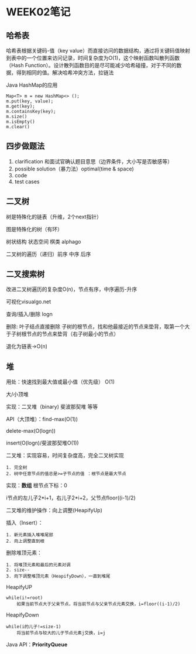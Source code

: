 # WEEK02笔记
## 哈希表
哈希表根据关键码-值（key value）而直接访问的数据结构，通过将关键码值映射到表中的一个位置来访问记录，时间复杂度为O(1)，这个映射函数叫散列函数（Hash Function）。设计散列函数目的是尽可能减少哈希碰撞，对于不同的数据，得到相同的值。解决哈希冲突方法，拉链法

Java HashMap的应用

```
Map<T> m = new HashMap<> ();
m.put(key, value);
m.get(key);
m.containsKey(key);
m.size()
m.isEmpty()
m.clear()
```

## 四步做题法

1. clarification 和面试官确认题目意思（边界条件，大小写是否敏感等）
2. possible solution（暴力法）optimal(time & space)
3. code
4. test cases

## 二叉树

树是特殊化的链表（升维，2个next指针）

图是特殊化的树（有环）

树状结构 状态空间 棋类 alphago

二叉树的遍历（递归）前序 中序 后序

## 二叉搜索树

改进二叉树遍历的复杂度O(n)，节点有序，中序遍历-升序

可视化visualgo.net

查询/插入/删除 logn

删除:
	叶子结点直接删除
	子树的根节点，找和他最接近的节点来垫背，取第一个大于子树根节点的节点来垫背（右子树最小的节点）
	
退化为链表->O(n)

## 堆

用处：快速找到最大值或最小值（优先级） O(1)

大/小顶堆

实现：二叉堆（binary) 斐波那契堆 等等

API（大顶堆）：find-max(O(1))

delete-max(O(logn))

insert(O(logn)/斐波那契堆O(1))

二叉堆：实现容易，时间复杂度高，完全二叉树实现

	1. 完全树
	2. 树中任意节点的值总是>=子节点的值 ：根节点是最大节点
	
实现：**数组** 根节点下标：0

i节点的左儿子2\*i+1，右儿子2*i+2，父节点floor((i-1)/2)

二叉堆的维护操作：向上调整(HeapifyUp)

插入（Insert）：

	1. 新元素插入堆堆尾部
	2. 向上调整直到根

删除堆顶元素：

	1. 将堆顶元素和最后的元素对调
	2. size--
	3. 向下调整堆顶元素（HeapifyDown），一直到堆尾

HeapifyUP

```
while(i!=root)
	如果当前节点大于父亲节点，将当前节点与父亲节点元素交换，i=floor((i-1)/2)
```

HeapifyDown

```
while(i的儿子!=size-1)
	将当前节点与较大的儿子节点元素j交换，i=j
```

Java API：**PriorityQueue**



